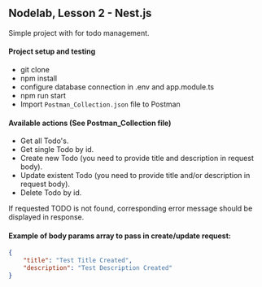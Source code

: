 ## Nodelab, Lesson 2 - Nest.js

Simple project with for todo management.

#### Project setup and testing
 
 - git clone
 - npm install
 - configure database connection in .env and app.module.ts
 - npm run start
 - Import `Postman_Collection.json` file to Postman

#### Available actions (See Postman_Collection file)

 - Get all Todo's.
 - Get single Todo by id.
 - Create new Todo (you need to provide title and description in request body).
 - Update existent Todo (you need to provide title and/or description in request body).
 - Delete Todo by id.

If requested TODO is not found, corresponding error message should be displayed in response.

#### Example of body params array to pass in create/update request:
```json
{
    "title": "Test Title Created",
    "description": "Test Description Created"
}
```
